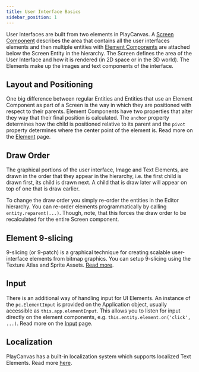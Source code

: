 ```yaml
---
title: User Interface Basics
sidebar_position: 1
---
```


User Interfaces are built from two elements in PlayCanvas. A [Screen Component][1] describes the area that contains all the user interfaces elements and then multiple entities with [Element Components][2] are attached below the Screen Entity in the hierarchy. The Screen defines the area of the User Interface and how it is rendered (in 2D space or in the 3D world). The Elements make up the images and text components of the interface.

## Layout and Positioning

One big difference between regular Entities and Entities that use an Element Component as part of a Screen is the way in which they are positioned with respect to their parents. Element Components have two properties that alter they way that their final position is calculated. The `anchor` property determines how the child is positioned relative to its parent and the `pivot` property determines where the center point of the element is. Read more on the [Element][3] page.

## Draw Order

The graphical portions of the user interface, Image and Text Elements, are drawn in the order that they appear in the hierarchy, i.e. the first child is drawn first, its child is drawn next. A child that is draw later will appear on top of one that is draw earlier.

To change the draw order you simply re-order the entities in the Editor hierarchy. You can re-order elements programmatically by calling `entity.reparent(...)`. Though, note, that this forces the draw order to be recalculated for the entire Screen component.

## Element 9-slicing

9-slicing (or 9-patch) is a graphical technique for creating scalable user-interface elements from bitmap graphics. You can setup 9-slicing using the Texture Atlas and Sprite Assets. [Read more][5].

## Input

There is an additional way of handling input for UI Elements. An instance of the `pc.ElementInput` is provided on the Application object, usually accessible as `this.app.elementInput`. This allows you to listen for input directly on the element components, e.g. `this.entity.element.on('click', ...)`. Read more on the [Input][4] page.

## Localization

PlayCanvas has a built-in localization system which supports localized Text Elements. Read more [here][6].

[1]: /user-manual/user-interface/screens
[2]: /user-manual/user-interface/elements
[3]: /user-manual/user-interface/elements
[4]: /user-manual/user-interface/input
[5]: /user-manual/2D/9-slicing
[6]: /user-manual/user-interface/localization
